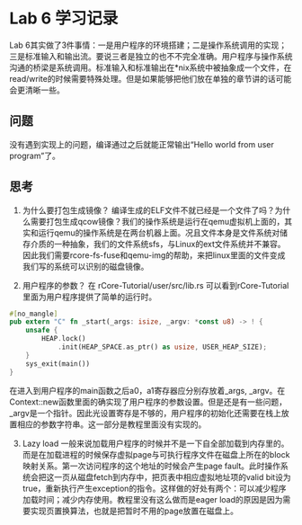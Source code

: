 # Lab 6 学习记录

Lab 6其实做了3件事情：一是用户程序的环境搭建；二是操作系统调用的实现；三是标准输入和输出流。要说三者是独立的也不不完全准确。用户程序与操作系统沟通的桥梁是系统调用。标准输入和标准输出在*nix系统中被抽象成一个文件，在read/write的时候需要特殊处理。但是如果能够把他们放在单独的章节讲的话可能会更清晰一些。

## 问题
没有遇到实现上的问题，编译通过之后就能正常输出“Hello world from user program”了。

## 思考
1. 为什么要打包生成镜像？
编译生成的ELF文件不就已经是一个文件了吗？为什么需要打包生成qcow镜像？我们的操作系统是运行在qemu虚拟机上面的，其实和运行qemu的操作系统是在两台机器上面。况且文件本身是文件系统对储存介质的一种抽象，我们的文件系统sfs，与Linux的ext文件系统并不兼容。因此我们需要rcore-fs-fuse和qemu-img的帮助，来把linux里面的文件变成我们写的系统可以识别的磁盘镜像。

2. 用户程序的参数？
在 rCore-Tutorial/user/src/lib.rs 可以看到rCore-Tutorial里面为用户程序提供了简单的运行时。
```Rust
#[no_mangle]
pub extern "C" fn _start(_args: isize, _argv: *const u8) -> ! {
    unsafe {
        HEAP.lock()
            .init(HEAP_SPACE.as_ptr() as usize, USER_HEAP_SIZE);
    }
    sys_exit(main())
}
```
在进入到用户程序的main函数之后a0，a1寄存器应分别存放着_args, _argv。在Context::new函数里面的确实现了用户程序的参数设置。但是还是有一些问题，_argv是一个指针。因此光设置寄存是不够的，用户程序的初始化还需要在栈上放置相应的参数字符串。这一部分是教程里面没有实现的。

3. Lazy load
一般来说加载用户程序的时候并不是一下自全部加载到内存里的。而是在加载进程的时候保存虚拟page与可执行程序文件在磁盘上所在的block映射关系。第一次访问程序的这个地址的时候会产生page fault。此时操作系统会把这一页从磁盘fetch到内存中，把页表中相应虚拟地址项的valid bit设为true，重新执行产生exception的指令。这样做的好处有两个：可以减少程序加载时间；减少内存使用。教程里没有这么做而是eager load的原因是因为需要实现页置换算法，也就是把暂时不用的page放置在磁盘上。
